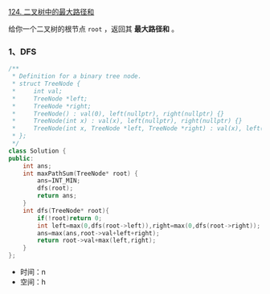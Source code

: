  

[124. 二叉树中的最大路径和](https://leetcode.cn/problems/binary-tree-maximum-path-sum/)

给你一个二叉树的根节点 `root` ，返回其 **最大路径和** 。

### 1、DFS

```cpp
/**
 * Definition for a binary tree node.
 * struct TreeNode {
 *     int val;
 *     TreeNode *left;
 *     TreeNode *right;
 *     TreeNode() : val(0), left(nullptr), right(nullptr) {}
 *     TreeNode(int x) : val(x), left(nullptr), right(nullptr) {}
 *     TreeNode(int x, TreeNode *left, TreeNode *right) : val(x), left(left), right(right) {}
 * };
 */
class Solution {
public:
    int ans;
    int maxPathSum(TreeNode* root) {
        ans=INT_MIN;
        dfs(root);
        return ans;
    }
    int dfs(TreeNode* root){
        if(!root)return 0;
        int left=max(0,dfs(root->left)),right=max(0,dfs(root->right));
        ans=max(ans,root->val+left+right);
        return root->val+max(left,right);
    }
};
```

- 时间：n
- 空间：h
